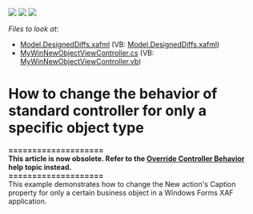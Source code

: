 <!-- default badges list -->
![](https://img.shields.io/endpoint?url=https://codecentral.devexpress.com/api/v1/VersionRange/128588277/11.2.5%2B)
[![](https://img.shields.io/badge/Open_in_DevExpress_Support_Center-FF7200?style=flat-square&logo=DevExpress&logoColor=white)](https://supportcenter.devexpress.com/ticket/details/E503)
[![](https://img.shields.io/badge/📖_How_to_use_DevExpress_Examples-e9f6fc?style=flat-square)](https://docs.devexpress.com/GeneralInformation/403183)
<!-- default badges end -->
<!-- default file list -->
*Files to look at*:

* [Model.DesignedDiffs.xafml](./CS/WinSolution.Module.Win/Model.DesignedDiffs.xafml) (VB: [Model.DesignedDiffs.xafml](./VB/WinSolution.Module.Win/Model.DesignedDiffs.xafml))
* [MyWinNewObjectViewController.cs](./CS/WinSolution.Module.Win/MyWinNewObjectViewController.cs) (VB: [MyWinNewObjectViewController.vb](./VB/WinSolution.Module.Win/MyWinNewObjectViewController.vb))
<!-- default file list end -->
# How to change the behavior of standard controller for only a specific object type


<p><strong>====================</strong><br /><strong>This article is now obsolete. Refer to the <a href="http://documentation.devexpress.com/#Xaf/CustomDocument2727">Override Controller Behavior</a> help topic instead.</strong><br /><strong>====================</strong><br />This example demonstrates how to change the New action's Caption property for only a certain business object in a Windows Forms XAF application.</p>

<br/>


